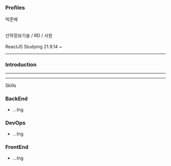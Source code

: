### Profiles 

박준배  

<br>
산하정보기술 / RD / 사원
<br><br>
ReactJS Studying 21.9.14 ~
 


***

### Introduction





***


***
Skills

### BackEnd 

- ...Ing

### DevOps

- ...Ing

### FrontEnd

- ...Ing


<br>
